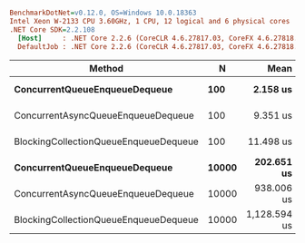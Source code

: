 ``` ini

BenchmarkDotNet=v0.12.0, OS=Windows 10.0.18363
Intel Xeon W-2133 CPU 3.60GHz, 1 CPU, 12 logical and 6 physical cores
.NET Core SDK=2.2.108
  [Host]     : .NET Core 2.2.6 (CoreCLR 4.6.27817.03, CoreFX 4.6.27818.02), X64 RyuJIT
  DefaultJob : .NET Core 2.2.6 (CoreCLR 4.6.27817.03, CoreFX 4.6.27818.02), X64 RyuJIT


```
|                                Method |     N |         Mean |      Error |     StdDev |
|-------------------------------------- |------ |-------------:|-----------:|-----------:|
|         **ConcurrentQueueEnqueueDequeue** |   **100** |     **2.158 us** |  **0.0509 us** |  **0.1501 us** |
|    ConcurrentAsyncQueueEnqueueDequeue |   100 |     9.351 us |  0.1860 us |  0.5247 us |
| BlockingCollectionQueueEnqueueDequeue |   100 |    11.498 us |  0.2278 us |  0.5281 us |
|         **ConcurrentQueueEnqueueDequeue** | **10000** |   **202.651 us** |  **4.0078 us** |  **8.4537 us** |
|    ConcurrentAsyncQueueEnqueueDequeue | 10000 |   938.006 us | 18.6603 us | 53.5400 us |
| BlockingCollectionQueueEnqueueDequeue | 10000 | 1,128.594 us | 22.4870 us | 61.1776 us |
